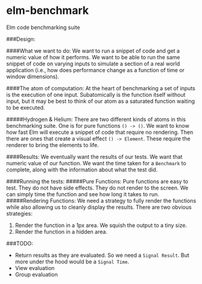 elm-benchmark
=============

Elm code benchmarking suite


###Design:

####What we want to do:
We want to run a snippet of code and get a numeric value of how it performs.
We want to be able to run the same snippet of code on varying inputs to
simulate a section of a real world application (i.e., how does performance
change as a function of time or window dimensions).

####The atom of computation:
At the heart of benchmarking a set of inputs is the execution of one input.
Subatomically is the function itself without input, but it may be best to
think of our atom as a saturated function waiting to be executed.

#####Hydrogen & Helium:
There are two different kinds of atoms in this benchmarking suite.
One is for pure functions `() -> ()`. We want to know how fast Elm will
execute a snippet of code that require no rendering.
Then there are ones that create a visual effect `() -> Element`.
These require the renderer to bring the elements to life.

####Results:
We eventually want the results of our tests. We want that numeric value
of our function. We want the time taken for a `Benchmark` to complete, along
with the information about what the test did.

####Running the tests:
#####Pure Functions:
Pure functions are easy to test. They do not have side effects. They do not render to the screen. We can simply time the function and see how long it takes to run.
#####Rendering Functions:
We need a strategy to fully render the functions while also allowing us to cleanly display the results. There are two obvious strategies:
1. Render the function in a 1px area. We squish the output to a tiny size.
2. Render the function in a hidden area.


###TODO:
* Return results as they are evaluated. So we need a `Signal Result`.
But more under the hood would be a `Signal Time`.
* View evaluation
* Group evaluation